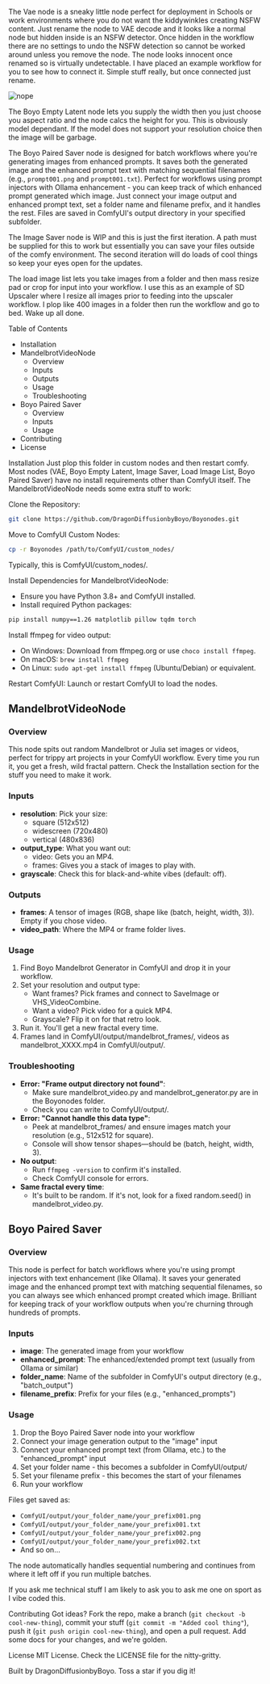 The Vae node is a sneaky little node perfect for deployment in Schools or work environments where you do not want the kiddywinkles creating NSFW content. Just rename the node to VAE decode and it looks like a normal node but hidden inside is an NSFW detector. Once hidden in the workflow there are no settings to undo the NSFW detection so cannot be worked around unless you remove the node. The node looks innocent once renamed so is virtually undetectable.
I have placed an example workflow for you to see how to connect it. Simple stuff really, but once connected just rename.

![nope](https://github.com/user-attachments/assets/bc93bf19-79f4-43ae-8f84-4d6bc3bd9f00)

The Boyo Empty Latent node lets you supply the width then you just choose you aspect ratio and the node calcs the height for you. This is obviously model dependant. If the model does not support your resolution choice then the image will be garbage.

The Boyo Paired Saver node is designed for batch workflows where you're generating images from enhanced prompts. It saves both the generated image and the enhanced prompt text with matching sequential filenames (e.g., `prompt001.png` and `prompt001.txt`). Perfect for workflows using prompt injectors with Ollama enhancement - you can keep track of which enhanced prompt generated which image. Just connect your image output and enhanced prompt text, set a folder name and filename prefix, and it handles the rest. Files are saved in ComfyUI's output directory in your specified subfolder.

The Image Saver node is WIP and this is just the first iteration. A path must be supplied for this to work but essentially you can save your files outside of the comfy environment. The second iteration will do loads of cool things so keep your eyes open for the updates.

The load image list lets you take images from a folder and then mass resize pad or crop for input into your workflow. I use this as an example of SD Upscaler where I resize all images prior to feeding into the upscaler workflow. I plop like 400 images in a folder then run the workflow and go to bed. Wake up all done. 

Table of Contents

- Installation
- MandelbrotVideoNode
  - Overview
  - Inputs
  - Outputs
  - Usage
  - Troubleshooting
- Boyo Paired Saver
  - Overview
  - Inputs
  - Usage
- Contributing
- License

Installation
Just plop this folder in custom nodes and then restart comfy. Most nodes (VAE, Boyo Empty Latent, Image Saver, Load Image List, Boyo Paired Saver) have no install requirements other than ComfyUI itself. The MandelbrotVideoNode needs some extra stuff to work:

Clone the Repository:
```bash
git clone https://github.com/DragonDiffusionbyBoyo/Boyonodes.git
```

Move to ComfyUI Custom Nodes:
```bash
cp -r Boyonodes /path/to/ComfyUI/custom_nodes/
```
Typically, this is ComfyUI/custom_nodes/.

Install Dependencies for MandelbrotVideoNode:
- Ensure you have Python 3.8+ and ComfyUI installed.
- Install required Python packages:
```bash
pip install numpy==1.26 matplotlib pillow tqdm torch
```

Install ffmpeg for video output:
- On Windows: Download from ffmpeg.org or use `choco install ffmpeg`.
- On macOS: `brew install ffmpeg`
- On Linux: `sudo apt-get install ffmpeg` (Ubuntu/Debian) or equivalent.

Restart ComfyUI:
Launch or restart ComfyUI to load the nodes.

## MandelbrotVideoNode
### Overview
This node spits out random Mandelbrot or Julia set images or videos, perfect for trippy art projects in your ComfyUI workflow. Every time you run it, you get a fresh, wild fractal pattern. Check the Installation section for the stuff you need to make it work.

### Inputs
- **resolution**: Pick your size:
  - square (512x512)
  - widescreen (720x480)
  - vertical (480x836)
- **output_type**: What you want out:
  - video: Gets you an MP4.
  - frames: Gives you a stack of images to play with.
- **grayscale**: Check this for black-and-white vibes (default: off).

### Outputs
- **frames**: A tensor of images (RGB, shape like (batch, height, width, 3)). Empty if you chose video.
- **video_path**: Where the MP4 or frame folder lives.

### Usage
1. Find Boyo Mandelbrot Generator in ComfyUI and drop it in your workflow.
2. Set your resolution and output type:
   - Want frames? Pick frames and connect to SaveImage or VHS_VideoCombine.
   - Want a video? Pick video for a quick MP4.
   - Grayscale? Flip it on for that retro look.
3. Run it. You'll get a new fractal every time.
4. Frames land in ComfyUI/output/mandelbrot_frames/, videos as mandelbrot_XXXX.mp4 in ComfyUI/output/.

### Troubleshooting
- **Error: "Frame output directory not found"**:
  - Make sure mandelbrot_video.py and mandelbrot_generator.py are in the Boyonodes folder.
  - Check you can write to ComfyUI/output/.
- **Error: "Cannot handle this data type"**:
  - Peek at mandelbrot_frames/ and ensure images match your resolution (e.g., 512x512 for square).
  - Console will show tensor shapes—should be (batch, height, width, 3).
- **No output**:
  - Run `ffmpeg -version` to confirm it's installed.
  - Check ComfyUI console for errors.
- **Same fractal every time**:
  - It's built to be random. If it's not, look for a fixed random.seed() in mandelbrot_video.py.

## Boyo Paired Saver
### Overview
This node is perfect for batch workflows where you're using prompt injectors with text enhancement (like Ollama). It saves your generated image and the enhanced prompt text with matching sequential filenames, so you can always see which enhanced prompt created which image. Brilliant for keeping track of your workflow outputs when you're churning through hundreds of prompts.

### Inputs
- **image**: The generated image from your workflow
- **enhanced_prompt**: The enhanced/extended prompt text (usually from Ollama or similar)
- **folder_name**: Name of the subfolder in ComfyUI's output directory (e.g., "batch_output")
- **filename_prefix**: Prefix for your files (e.g., "enhanced_prompts")

### Usage
1. Drop the Boyo Paired Saver node into your workflow
2. Connect your image generation output to the "image" input
3. Connect your enhanced prompt text (from Ollama, etc.) to the "enhanced_prompt" input
4. Set your folder name - this becomes a subfolder in ComfyUI/output/
5. Set your filename prefix - this becomes the start of your filenames
6. Run your workflow

Files get saved as:
- `ComfyUI/output/your_folder_name/your_prefix001.png`
- `ComfyUI/output/your_folder_name/your_prefix001.txt`
- `ComfyUI/output/your_folder_name/your_prefix002.png`
- `ComfyUI/output/your_folder_name/your_prefix002.txt`
- And so on...

The node automatically handles sequential numbering and continues from where it left off if you run multiple batches.

If you ask me technical stuff I am likely to ask you to ask me one on sport as I vibe coded this. 

Contributing
Got ideas? Fork the repo, make a branch (`git checkout -b cool-new-thing`), commit your stuff (`git commit -m "Added cool thing"`), push it (`git push origin cool-new-thing`), and open a pull request. Add some docs for your changes, and we're golden.

License
MIT License. Check the LICENSE file for the nitty-gritty.

Built by DragonDiffusionbyBoyo. Toss a star if you dig it!
